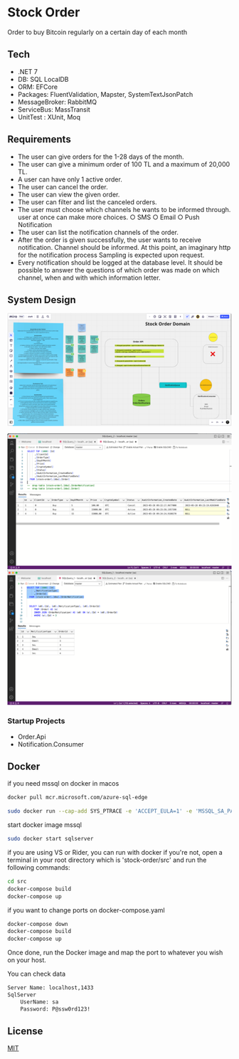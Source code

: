 # Stock Order
Order to buy Bitcoin regularly on a certain day of each month

## Tech
* .NET 7
* DB: SQL LocalDB
* ORM: EFCore
* Packages: FluentValidation, Mapster, SystemTextJsonPatch
* MessageBroker: RabbitMQ
* ServiceBus: MassTransit
* UnitTest : XUnit, Moq

## Requirements
* The user can give orders for the 1-28 days of the month.
* The user can give a minimum order of 100 TL and a maximum of 20,000 TL.
* A user can have only 1 active order.
* The user can cancel the order.
* The user can view the given order.
* The user can filter and list the canceled orders.
* The user must choose which channels he wants to be informed through. user at once can make more choices.
  ○ SMS
  ○ Email
  ○ Push Notification
* The user can list the notification channels of the order.
* After the order is given successfully, the user wants to receive notification.
  Channel should be informed. At this point, an imaginary http for the notification process
  Sampling is expected upon request.
* Every notification should be logged at the database level. It should be possible to answer the questions of which order was made on which channel, when and with which information letter.


## System Design
![system design](https://github.com/gulizay91/stock-order/blob/main/etc/system-design.png?raw=true)

![sample data order](https://github.com/gulizay91/stock-order/blob/main/etc/ss-sql-1.png?raw=true)
![sample data orderNotification](https://github.com/gulizay91/stock-order/blob/main/etc/ss-sql-2.png?raw=true)


### Startup Projects
* Order.Api
* Notification.Consumer

## Docker
if you need mssql on docker in macos
```sh
docker pull mcr.microsoft.com/azure-sql-edge
```
```sh
sudo docker run --cap-add SYS_PTRACE -e 'ACCEPT_EULA=1' -e 'MSSQL_SA_PASSWORD=P@ssw0rd123!' -p 1433:1433 --name sqlserver -d mcr.microsoft.com/azure-sql-edge
```
start docker image mssql
```sh
sudo docker start sqlserver
```

if you are using VS or Rider, you can run with docker
if you're not, open a terminal in your root directory which is 'stock-order/src' and run the following commands:
	
```sh
cd src
docker-compose build
docker-compose up
```

if you want to change ports on docker-compose.yaml
```sh
docker-compose down
docker-compose build
docker-compose up
```
Once done, run the Docker image and map the port to whatever you wish on
your host.

You can check data

```
Server Name: localhost,1433
SqlServer
    UserName: sa
    Password: P@ssw0rd123!
```

## License
[MIT](https://choosealicense.com/licenses/mit/)
